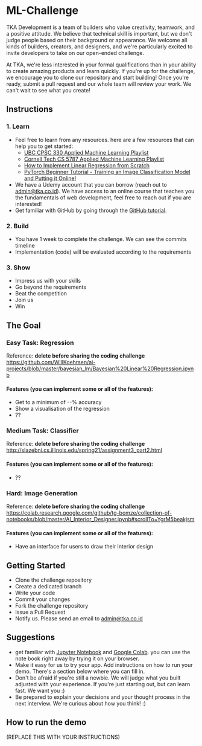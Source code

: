 # ML-Challenge
TKA Development is a team of builders who value creativity, teamwork, and a positive attitude. We believe that technical skill is important, but we don't judge people based on their background or appearance. We welcome all kinds of builders, creators, and designers, and we're particularly excited to invite developers to take on our open-ended challenge.

At TKA, we're less interested in your formal qualifications than in your ability to create amazing products and learn quickly. If you're up for the challenge, we encourage you to clone our repository and start building! Once you're ready, submit a pull request and our whole team will review your work. We can't wait to see what you create!

## Instructions
### 1. Learn
- Feel free to learn from any resources. here are a few resources that can help you to get started:
    - [UBC CPSC 330 Applied Machine Learning Playlist](https://youtube.com/playlist?list=PLWmXHcz_53Q2BXsWviGgEqdlSHmfsjSzC)
    - [Cornell Tech CS 5787 Applied Machine Learning Playlist](https://youtube.com/playlist?list=PL2UML_KCiC0UlY7iCQDSiGDMovaupqc83)
    - [How to Implement Linear Regression from Scratch](https://youtu.be/ltXSoduiVwY)
    - [PyTorch Beginner Tutorial - Training an Image Classification Model and Putting it Online!](https://youtu.be/k1GIEkzQ8qc)
- We have a Udemy account that you can borrow (reach out to [admin@tka.co.id](mailto:admin@tka.co.id)). We have access to an online course that teaches you the fundamentals of web development, feel free to reach out if you are interested!
- Get familiar with GitHub by going through the [GitHub tutorial](https://guides.github.com/activities/hello-world/).

### 2. Build
- You have 1 week to complete the challenge. We can see the commits timeline
- Implementation (code) will be evaluated according to the requirements

### 3. Show
- Impress us with your skills
- Go beyond the requirements
- Beat the competition
- Join us
- Win

## The Goal
### Easy Task: Regression
Reference: **delete before sharing the coding challenge**
https://github.com/WillKoehrsen/ai-projects/blob/master/bayesian_lm/Bayesian%20Linear%20Regression.ipynb

#### Features (you can implement some or all of the features):
- Get to a minimum of --% accuracy
- Show a visualisation of the regression
- ??
### Medium Task: Classifier
Reference: **delete before sharing the coding challenge**
http://slazebni.cs.illinois.edu/spring21/assignment3_part2.html

#### Features (you can implement some or all of the features):
- ??
### Hard: Image Generation
Reference: **delete before sharing the coding challenge**
https://colab.research.google.com/github/tg-bomze/collection-of-notebooks/blob/master/AI_Interior_Designer.ipynb#scrollTo=YgrM5beakjsm

#### Features (you can implement some or all of the features):
- Have an interface for users to draw their interior design

## Getting Started
- Clone the challenge repository
- Create a dedicated branch
- Write your code
- Commit your changes
- Fork the challenge repository
- Issue a Pull Request
- Notify us. Please send an email to [admin@tka.co.id](mailto:admin@tka.co.id)

## Suggestions
- get familiar with [Jupyter Notebook](https://jupyter.org) and [Google Colab](https://colab.research.google.com/notebooks/intro.ipynb). you can use the note book right away by trying it on your browser.
- Make it easy for us to try your app. Add instructions on how to run your demo. There's a section below where you can fill in.
- Don't be afraid if you're still a newbie. We will judge what you built adjusted with your experience. If you're just starting out, but can learn fast. We want you :)
- Be prepared to explain your decisions and your thought process in the next interview. We're curious about how you think! :)

## How to run the demo
(REPLACE THIS WITH YOUR INSTRUCTIONS)